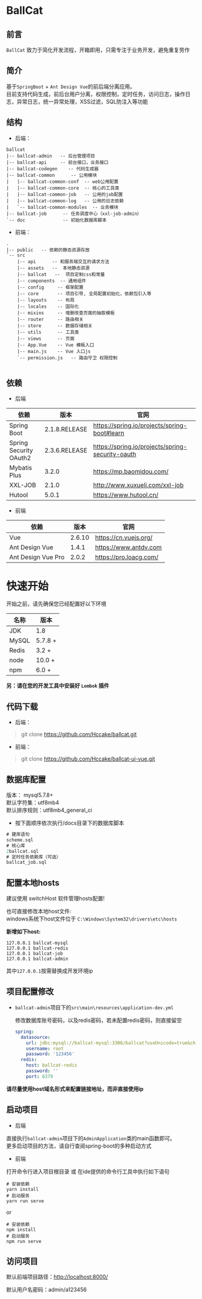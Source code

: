 # BallCat

## 前言

`BallCat` 致力于简化开发流程，开箱即用，只需专注于业务开发，避免重复劳作


## 简介
基于`SpringBoot` + `Ant Design Vue`的前后端分离应用。  
目前支持代码生成，前后台用户分离，权限控制，定时任务，访问日志，操作日志，异常日志，统一异常处理，XSS过滤，SQL防注入等功能


## 结构

- 后端：

```
ballcat
|-- ballcat-admin   -- 后台管理项目
|-- ballcat-api     -- 前台接口，业务接口
|-- ballcat-codegen    -- 代码生成器
|-- ballcat-common      -- 公用模块
|   |-- ballcat-common-conf  -- web公用配置
|   |-- ballcat-common-core  -- 核心的工具类
|   |-- ballcat-common-job   -- 公用的job配置
|   |-- ballcat-common-log   -- 公用的日志依赖
|   `-- ballcat-common-modules  -- 业务模块
|-- ballcat-job      -- 任务调度中心（xxl-job-admin）
`-- doc              -- 初始化数据库脚本
```

- 前端：

```
.
|-- public   -- 依赖的静态资源存放
`-- src           
    |-- api      -- 和服务端交互的请求方法
    |-- assets   --  本地静态资源
    |-- ballcat   --  项目定制css和常量
    |-- components  -- 通用组件
    |-- config     -- 框架配置
    |-- core       -- 项目引导, 全局配置初始化，依赖包引入等
    |-- layouts    -- 布局
    |-- locales    -- 国际化
    |-- mixins     -- 增删改查页面的抽取模板
    |-- router     -- 路由相关
    |-- store      -- 数据存储相关
    |-- utils      -- 工具类
    |-- views      -- 页面
    |-- App.Vue    -- Vue 模板入口
    |-- main.js    -- Vue 入口js
    `-- permission.js   -- 路由守卫 权限控制
    
```

## 依赖

- 后端

依赖 |	版本 | 官网
--- | --- | ---
Spring Boot|	2.1.8.RELEASE| https://spring.io/projects/spring-boot#learn
Spring Security OAuth2|	2.3.6.RELEASE| https://spring.io/projects/spring-security-oauth
Mybatis Plus|	3.2.0|  https://mp.baomidou.com/
XXL-JOB| 2.1.0 | http://www.xuxueli.com/xxl-job
Hutool|	5.0.1| https://www.hutool.cn/


- 前端

依赖 |	版本 | 官网
--- | --- | ---
Vue| 2.6.10 | https://cn.vuejs.org/
Ant Design Vue|	1.4.1| https://www.antdv.com
Ant Design Vue Pro|	2.0.2| https://pro.loacg.com/


# 快速开始

开始之前，请先确保您已经配置好以下环境

名称  |  版本 |  
---| --- 
JDK	| 1.8	| 
MySQL	| 5.7.8 +	
Redis	| 3.2 +| 
node	| 10.0 +	
npm	| 6.0 +	| 

**另：请在您的开发工具中安装好 `Lombok` 插件** 

## 代码下载

- 后端：
> git clone https://github.com/Hccake/ballcat.git


- 前端：
> git clone https://github.com/Hccake/ballcat-ui-vue.git


## 数据库配置

版本： mysql5.7.8+  
默认字符集：utf8mb4  
默认排序规则：utf8mb4_general_ci  

- 按下面顺序依次执行/docs目录下的数据库脚本
```sql
# 建库语句
scheme.sql   
# 核心库
2ballcat.sql  
# 定时任务依赖库（可选）
ballcat_job.sql  
```

## 配置本地hosts

建议使用 switchHost 软件管理hosts配置!  

也可直接修改本地host文件:  
windows系统下host文件位于
`C:\Windows\System32\drivers\etc\hosts`


**新增如下host:**
```
127.0.0.1 ballcat-mysql
127.0.0.1 ballcat-redis
127.0.0.1 ballcat-job
127.0.0.1 ballcat-admin
```
其中`127.0.0.1`按需替换成开发环境ip

## 项目配置修改

- `ballcat-admin`项目下的`src\main\resources\application-dev.yml`

    修改数据库账号密码，以及redis密码，若未配置redis密码，则直接留空
    
    ```yaml
    spring:
      datasource:
        url: jdbc:mysql://ballcat-mysql:3306/ballcat?useUnicode=true&characterEncoding=UTF-8&serverTimezone=Asia/Shanghai
        username: root
        password: '123456'
      redis:
        host: ballcat-redis
        password: ''
        port: 6379
    ```  

**请尽量使用host域名形式来配置链接地址，而非直接使用ip**

## 启动项目

- 后端

直接执行`ballcat-admin`项目下的`AdminApplication`类的main函数即可。  
更多启动项目的方法，请自行查阅spring-boot的多种启动方式

- 前端

打开命令行进入项目根目录
或 在ide提供的命令行工具中执行如下语句

```
# 安装依赖
yarn install
# 启动服务
yarn run serve
```
or
```
# 安装依赖
npm install
# 启动服务
npm run serve
```

## 访问项目

默认前端项目路径：[http://localhost:8000/](http://localhost:8000/)

默认用户名密码：admin/a123456


